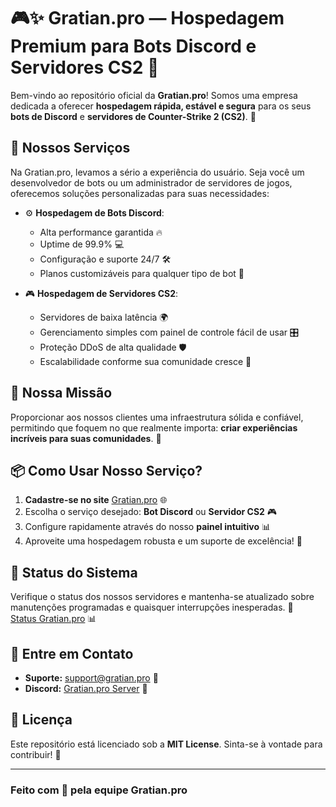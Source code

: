 # 🎮✨ **Gratian.pro** — Hospedagem Premium para Bots Discord e Servidores CS2 🚀

Bem-vindo ao repositório oficial da **Gratian.pro**! Somos uma empresa dedicada a oferecer **hospedagem rápida, estável e segura** para os seus **bots de Discord** e **servidores de Counter-Strike 2 (CS2)**. 🎯

## 🚀 **Nossos Serviços**
Na Gratian.pro, levamos a sério a experiência do usuário. Seja você um desenvolvedor de bots ou um administrador de servidores de jogos, oferecemos soluções personalizadas para suas necessidades:

- ⚙️ **Hospedagem de Bots Discord**:
   - Alta performance garantida 🔥
   - Uptime de 99.9% 💻
   - Configuração e suporte 24/7 🛠️
   - Planos customizáveis para qualquer tipo de bot 🤖

- 🎮 **Hospedagem de Servidores CS2**:
   - Servidores de baixa latência 🌍
   - Gerenciamento simples com painel de controle fácil de usar 🎛️
   - Proteção DDoS de alta qualidade 🛡️
   - Escalabilidade conforme sua comunidade cresce 👥

## 💼 **Nossa Missão**
Proporcionar aos nossos clientes uma infraestrutura sólida e confiável, permitindo que foquem no que realmente importa: **criar experiências incríveis para suas comunidades**. 💪

## 📦 **Como Usar Nosso Serviço?**

1. **Cadastre-se no site** [Gratian.pro](https://gratian.pro) 🌐
2. Escolha o serviço desejado: **Bot Discord** ou **Servidor CS2** 🎮
3. Configure rapidamente através do nosso **painel intuitivo** 📊
4. Aproveite uma hospedagem robusta e um suporte de excelência! 🎉

## 🚧 **Status do Sistema**
Verifique o status dos nossos servidores e mantenha-se atualizado sobre manutenções programadas e quaisquer interrupções inesperadas. 📡  
[Status Gratian.pro](https://status.gratian.pro) 📊

## 💬 **Entre em Contato**
- **Suporte:** support@gratian.pro 📧
- **Discord:** [Gratian.pro Server](https://discord.gg/PVqWXgBsD6) 🔗

## 📜 **Licença**
Este repositório está licenciado sob a **MIT License**. Sinta-se à vontade para contribuir! 🤝

---

### Feito com 💙 pela equipe **Gratian.pro**
